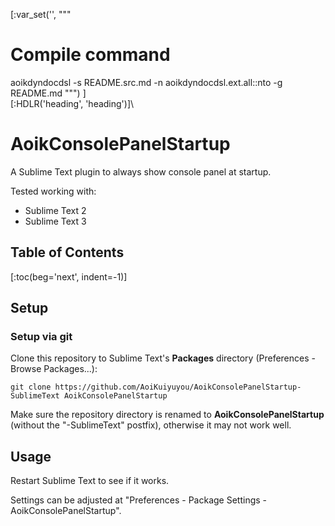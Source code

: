 [:var_set('', """
# Compile command
aoikdyndocdsl -s README.src.md -n aoikdyndocdsl.ext.all::nto -g README.md
""")
]\
[:HDLR('heading', 'heading')]\
# AoikConsolePanelStartup
A Sublime Text plugin to always show console panel at startup.

Tested working with:
- Sublime Text 2
- Sublime Text 3

## Table of Contents
[:toc(beg='next', indent=-1)]

## Setup

### Setup via git
Clone this repository to Sublime Text's **Packages** directory (Preferences - Browse Packages...):
```
git clone https://github.com/AoiKuiyuyou/AoikConsolePanelStartup-SublimeText AoikConsolePanelStartup
```

Make sure the repository directory is renamed to **AoikConsolePanelStartup**
(without the "-SublimeText" postfix), otherwise it may not work well.

## Usage
Restart Sublime Text to see if it works.

Settings can be adjusted at
"Preferences - Package Settings - AoikConsolePanelStartup".

